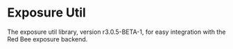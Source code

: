 # Exposure Util

The exposure util library, version r3.0.5-BETA-1, for easy integration with the Red Bee exposure backend.